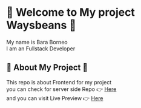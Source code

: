 # :tada: Welcome to My project Waysbeans :tada:

My name is Bara Borneo <br />
I am an Fullstack Developer
<br />

## :bell: About My Project :bell:

This repo is about Frontend for my project <br />
you can check for server side Repo :point_right: [Here](https://github.com/barared28/DWF19FDFX_waysbeans_api "Waysbeans Backend") <br />
and you can visit Live Preview :point_right: [Here](https://ways-beans.netlify.app/ "Waysbeans Live Preview") <br />
